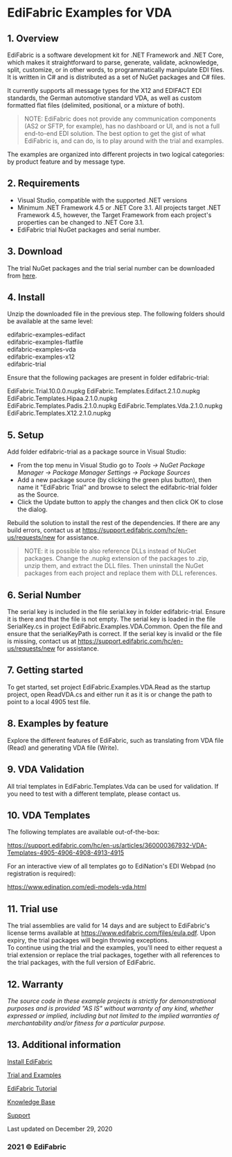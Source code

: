 # EdiFabric Examples for VDA

## 1. Overview
EdiFabric is a software development kit for .NET Framework and .NET Core, which makes it straightforward to parse, generate, validate, acknowledge, split, customize, or in other words, to programmatically manipulate EDI files. It is written in C# and is distributed as a set of NuGet packages and C# files.  

It currently supports all message types for the X12 and EDIFACT EDI standards, the German automotive standard VDA, as well as custom formatted flat files (delimited, positional, or a mixture of both).  

> NOTE: EdiFabric does not provide any communication components (AS2 or SFTP, for example), has no dashboard or UI, and is not a full end-to-end EDI solution.
The best option to get the gist of what EdiFabric is, and can do, is to play around with the trial and examples.  

The examples are organized into different projects in two logical categories: by product feature and by message type.    

## 2. Requirements
- Visual Studio, compatible with the supported .NET versions
- Minimum .NET Framework 4.5 or .NET Core 3.1. All projects target .NET Framework 4.5, however, the Target Framework from each project's properties can be changed to .NET Core 3.1.
- EdiFabric trial NuGet packages and serial number.

## 3. Download
The trial NuGet packages and the trial serial number can be downloaded from [here](https://sowl.co/oApEt). 

## 4. Install
Unzip the downloaded file in the previous step. The following folders should be available at the same level:  

edifabric-examples-edifact  
edifabric-examples-flatfile  
edifabric-examples-vda  
edifabric-examples-x12  
edifabric-trial  

Ensure that the following packages are present in folder edifabric-trial:  

EdiFabric.Trial.10.0.0.nupkg
EdiFabric.Templates.Edifact.2.1.0.nupkg
EdiFabric.Templates.Hipaa.2.1.0.nupkg
EdiFabric.Templates.Padis.2.1.0.nupkg
EdiFabric.Templates.Vda.2.1.0.nupkg
EdiFabric.Templates.X12.2.1.0.nupkg 

## 5. Setup
Add folder edifabric-trial as a package source in Visual Studio:
- From the top menu in Visual Studio go to *Tools -> NuGet Package Manager -> Package Manager Settings -> Package Sources*
- Add a new package source (by clicking the green plus button), then name it "EdiFabric Trial" and browse to select the edifabric-trial folder as the Source.
- Click the Update button to apply the changes and then click OK to close the dialog.  

Rebuild the solution to install the rest of the dependencies. If there are any build errors, contact us at https://support.edifabric.com/hc/en-us/requests/new for assistance.  

> NOTE: it is possible to also reference DLLs instead of NuGet packages. Change the .nupkg extension of the packages to .zip, unzip them, and extract the DLL files. 
Then uninstall the NuGet packages from each project and replace them with DLL references.  

## 6. Serial Number
The serial key is included in the file serial.key in folder edifabric-trial. Ensure it is there and that the file is not empty. The serial key is loaded in the file SerialKey.cs in project EdiFabric.Examples.VDA.Common. Open the file and ensure that the serialKeyPath is correct.
If the serial key is invalid or the file is missing, contact us at https://support.edifabric.com/hc/en-us/requests/new for assistance.  

## 7. Getting started
To get started, set project EdiFabric.Examples.VDA.Read as the startup project, open ReadVDA.cs and either run it as it is or change the path to point to a local 4905 test file.  

## 8. Examples by feature
Explore the different features of EdiFabric, such as translating from VDA file (Read) and generating VDA file (Write).  

## 9. VDA Validation
All trial templates in EdiFabric.Templates.Vda can be used for validation. If you need to test with a different template, please contact us.  

## 10. VDA Templates
The following templates are available out-of-the-box:  

https://support.edifabric.com/hc/en-us/articles/360000367932-VDA-Templates-4905-4906-4908-4913-4915

For an interactive view of all templates go to EdiNation's EDI Webpad (no registration is required):  

https://www.edination.com/edi-models-vda.html

## 11. Trial use
The trial assemblies are valid for 14 days and are subject to EdiFabric's license terms available at https://www.edifabric.com/files/eula.pdf. Upon expiry, the trial packages will begin throwing exceptions.   
To continue using the trial and the examples, you'll need to either request a trial extension or replace the trial packages, together with all references to the trial packages, with the full version of EdiFabric.   

## 12. Warranty
*The source code in these example projects is strictly for demonstrational purposes and is provided "AS IS" without warranty of any kind, whether expressed or implied, including but not limited to the implied warranties of merchantability and/or fitness for a particular purpose.*  

## 13. Additional information

[Install EdiFabric](https://support.edifabric.com/hc/en-us/articles/360016808578-Install-EdiFabric)

[Trial and Examples](https://support.edifabric.com/hc/en-us/articles/360000280532-Trial-and-Examples)

[EdiFabric Tutorial](https://support.edifabric.com/hc/en-us/articles/360000291511-Tutorial-EDI-NET-Tools-Basics)

[Knowledge Base](https://support.edifabric.com)

[Support](https://support.edifabric.com/hc/en-us/requests/new)

Last updated on December 29, 2020
### 2021 © EdiFabric
